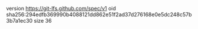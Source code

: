version https://git-lfs.github.com/spec/v1
oid sha256:294edfb369990b4088121dd862e51f2ad37d276168e0e5dc248c57b3b7a1ec30
size 36
